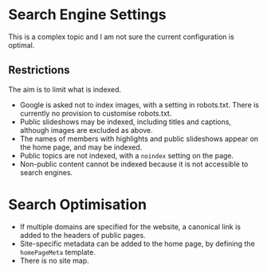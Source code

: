 # Search Engine Settings
This is a complex topic and I am not sure the current configuration is optimal.

## Restrictions
The aim is to limit what is indexed.
- Google is asked not to index images, with a setting in robots.txt. There is currently no provision to 
customise robots.txt.
- Public slideshows may be indexed, including titles and captions, although images are excluded as above.
- The names of members with highlights and public slideshows appear on the home page, and may be indexed.
- Public topics are not indexed, with a `noindex` setting on the page.
- Non-public content cannot be indexed because it is not accessible to search engines.

# Search Optimisation
- If multiple domains are specified for the website, a canonical link is added to the headers of public pages.
- Site-specific metadata can be added to the home page, by defining the `homePageMeta` template.
- There is no site map.
